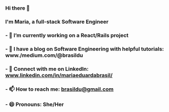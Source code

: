 ### Hi there 👋

### I'm Maria, a full-stack Software Engineer

### - 🔭 I’m currently working on a React/Rails project
### - 📝 I have a blog on Software Engineering with helpful tutorials: www./medium.com/@brasildu
### - 🔗 Connect with me on LinkedIn: www.linkedin.com/in/mariaeduardabrasil/
### - 📫 How to reach me: brasildu@gmail.com
### - 😄 Pronouns: She/Her

<!--
**dudabrasilc/dudabrasilc** is a ✨ _special_ ✨ repository because its `README.md` (this file) appears on your GitHub profile.

Here are some ideas to get you started:


-->
